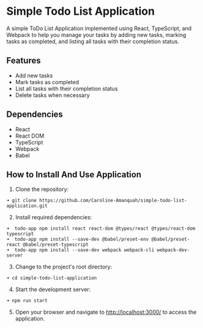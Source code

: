 # Simple Todo List Application

A simple ToDo List Application implemented using React, TypeScript, and Webpack to help you manage your tasks by adding new tasks, marking tasks as completed, and listing all tasks with their completion status.

## Features
- Add new tasks
- Mark tasks as completed
- List all tasks with their completion status
- Delete tasks when necessary

## Dependencies
- React
- React DOM
- TypeScript
- Webpack
- Babel

## How to Install And Use Application

1. Clone the repository:
```
➜ git clone https://github.com/Caroline-Amanquah/simple-todo-list-application.git
``` 
2. Install required dependencies:
```
➜  todo-app npm install react react-dom @types/react @types/react-dom typescript
➜  todo-app npm install --save-dev @babel/preset-env @babel/preset-react @babel/preset-typescript
➜  todo-app npm install --save-dev webpack webpack-cli webpack-dev-server
```
3. Change to the project's root directory:
```
➜ cd simple-todo-list-application
```
4. Start the development server:
```
➜ npm run start
```
5. Open your browser and navigate to [http://localhost:3000/](http://localhost:3000/) to access the application.